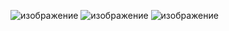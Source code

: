 ![изображение](https://github.com/itzRulzz/kotlin_projects/assets/127846647/bc34dd6c-e889-43b6-a2ab-3157da92b7fa)
![изображение](https://github.com/itzRulzz/kotlin_projects/assets/127846647/eb89e58a-c4a6-4361-abc0-a5fa7038c0c7)
![изображение](https://github.com/itzRulzz/kotlin_projects/assets/127846647/2e5cb512-449e-4c49-a34b-3e72c20e5dba)
